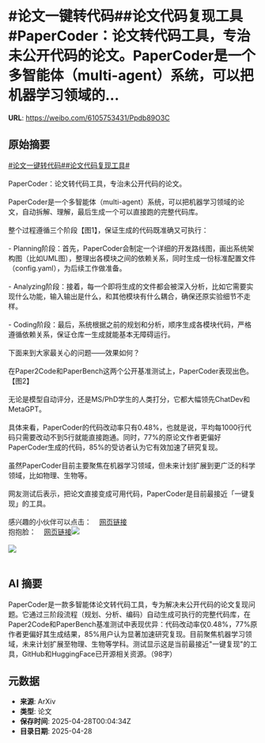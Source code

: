 # #论文一键转代码##论文代码复现工具#PaperCoder：论文转代码工具，专治未公开代码的论文。PaperCoder是一个多智能体（multi-agent）系统，可以把机器学习领域的...

**URL**: https://weibo.com/6105753431/Ppdb89O3C

## 原始摘要

<a href="https://m.weibo.cn/search?containerid=231522type%3D1%26t%3D10%26q%3D%23%E8%AE%BA%E6%96%87%E4%B8%80%E9%94%AE%E8%BD%AC%E4%BB%A3%E7%A0%81%23&amp;extparam=%23%E8%AE%BA%E6%96%87%E4%B8%80%E9%94%AE%E8%BD%AC%E4%BB%A3%E7%A0%81%23" data-hide=""><span class="surl-text">#论文一键转代码#</span></a><a href="https://m.weibo.cn/search?containerid=231522type%3D1%26t%3D10%26q%3D%23%E8%AE%BA%E6%96%87%E4%BB%A3%E7%A0%81%E5%A4%8D%E7%8E%B0%E5%B7%A5%E5%85%B7%23&amp;extparam=%23%E8%AE%BA%E6%96%87%E4%BB%A3%E7%A0%81%E5%A4%8D%E7%8E%B0%E5%B7%A5%E5%85%B7%23" data-hide=""><span class="surl-text">#论文代码复现工具#</span></a><br><br>PaperCoder：论文转代码工具，专治未公开代码的论文。<br><br>PaperCoder是一个多智能体（multi-agent）系统，可以把机器学习领域的论文，自动拆解、理解，最后生成一个可以直接跑的完整代码库。<br><br>整个过程遵循三个阶段【图1】，保证生成的代码既准确又可执行：<br><br>- Planning阶段：首先，PaperCoder会制定一个详细的开发路线图，画出系统架构图（比如UML图），整理出各模块之间的依赖关系，同时生成一份标准配置文件（config.yaml），为后续工作做准备。<br><br>- Analyzing阶段：接着，每一个即将生成的文件都会被深入分析，比如它需要实现什么功能，输入输出是什么，和其他模块有什么耦合，确保还原实验细节不走样。<br><br>- Coding阶段：最后，系统根据之前的规划和分析，顺序生成各模块代码，严格遵循依赖关系，保证仓库一生成就能基本无障碍运行。<br><br>下面来到大家最关心的问题——效果如何？  <br><br>在Paper2Code和PaperBench这两个公开基准测试上，PaperCoder表现出色。【图2】<br><br>无论是模型自动评分，还是MS/PhD学生的人类打分，它都大幅领先ChatDev和MetaGPT。<br><br>具体来看，PaperCoder的代码改动率只有0.48%，也就是说，平均每1000行代码只需要改动不到5行就能直接跑通。同时，77%的原论文作者更偏好PaperCoder生成的代码，85%的受访者认为它有效加速了研究复现。<br><br>虽然PaperCoder目前主要聚焦在机器学习领域，但未来计划扩展到更广泛的科学领域，比如物理、生物等。<br><br>网友测试后表示，把论文直接变成可用代码，PaperCoder是目前最接近「一键复现」的工具。<br><br>感兴趣的小伙伴可以点击：<a href="https://weibo.cn/sinaurl?u=https%3A%2F%2Fgithub.com%2Fgoing-doer%2FPaper2Code" data-hide=""><span class="url-icon"><img style="width: 1rem;height: 1rem" src="https://h5.sinaimg.cn/upload/2015/09/25/3/timeline_card_small_web_default.png" referrerpolicy="no-referrer"></span><span class="surl-text">网页链接</span></a><br>抱抱脸：<a href="https://weibo.cn/sinaurl?u=https%3A%2F%2Fhuggingface.co%2Fpapers%2F2504.17192" data-hide=""><span class="url-icon"><img style="width: 1rem;height: 1rem" src="https://h5.sinaimg.cn/upload/2015/09/25/3/timeline_card_small_web_default.png" referrerpolicy="no-referrer"></span><span class="surl-text">网页链接</span></a><img style="" src="https://tvax2.sinaimg.cn/large/006Fd7o3gy1i0vh3qe5hkj31940to1i9.jpg" referrerpolicy="no-referrer"><br><br><img style="" src="https://tvax1.sinaimg.cn/large/006Fd7o3gy1i0vh3rmgrqj319k0fshd2.jpg" referrerpolicy="no-referrer"><br><br>

## AI 摘要

PaperCoder是一款多智能体论文转代码工具，专为解决未公开代码的论文复现问题。它通过三阶段流程（规划、分析、编码）自动生成可执行的完整代码库，在Paper2Code和PaperBench基准测试中表现优异：代码改动率仅0.48%，77%原作者更偏好其生成结果，85%用户认为显著加速研究复现。目前聚焦机器学习领域，未来计划扩展至物理、生物等学科。测试显示这是当前最接近"一键复现"的工具，GitHub和HuggingFace已开源相关资源。（98字）

## 元数据

- **来源**: ArXiv
- **类型**: 论文
- **保存时间**: 2025-04-28T00:04:34Z
- **目录日期**: 2025-04-28

